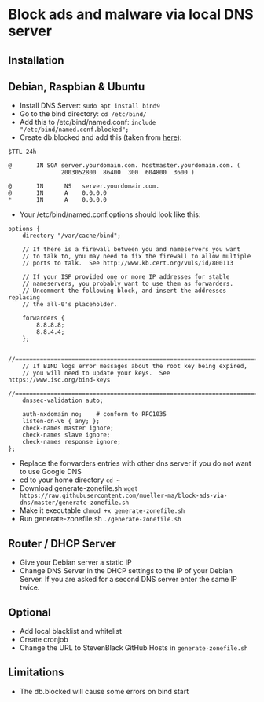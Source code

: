 # Block ads and malware via local DNS server

## Installation
## Debian, Raspbian & Ubuntu
  - Install DNS Server: `sudo apt install bind9`
  - Go to the bind directory: `cd /etc/bind/`
  - Add this to /etc/bind/named.conf: `include "/etc/bind/named.conf.blocked";`
  - Create db.blocked and add this (taken from [here](http://www.deer-run.com/~hal/sysadmin/dns-advert.html)):
````
$TTL 24h

@       IN SOA server.yourdomain.com. hostmaster.yourdomain.com. (
               2003052800  86400  300  604800  3600 )

@       IN      NS   server.yourdomain.com.
@       IN      A    0.0.0.0
*       IN      A    0.0.0.0
````
- Your /etc/bind/named.conf.options should look like this:
````
options {
    directory "/var/cache/bind";

    // If there is a firewall between you and nameservers you want
    // to talk to, you may need to fix the firewall to allow multiple
    // ports to talk.  See http://www.kb.cert.org/vuls/id/800113

    // If your ISP provided one or more IP addresses for stable
    // nameservers, you probably want to use them as forwarders.
    // Uncomment the following block, and insert the addresses replacing
    // the all-0's placeholder.

    forwarders {
        8.8.8.8;
        8.8.4.4;
    };

    //========================================================================
    // If BIND logs error messages about the root key being expired,
    // you will need to update your keys.  See https://www.isc.org/bind-keys
    //========================================================================
    dnssec-validation auto;

    auth-nxdomain no;    # conform to RFC1035
    listen-on-v6 { any; };
    check-names master ignore;
    check-names slave ignore;
    check-names response ignore;
};
````
  - Replace the forwarders entries with other dns server if you do not want to use Google DNS
  - cd to your home directory `cd ~`
  - Download generate-zonefile.sh `wget https://raw.githubusercontent.com/mueller-ma/block-ads-via-dns/master/generate-zonefile.sh`
  - Make it executable `chmod +x generate-zonefile.sh`
  - Run generate-zonefile.sh `./generate-zonefile.sh`

## Router / DHCP Server
  - Give your Debian server a static IP
  - Change DNS Server in the DHCP settings to the IP of your Debian Server. If you are asked for a second DNS server enter the same IP twice.

## Optional
  - Add local blacklist and whitelist
  - Create cronjob
  - Change the URL to StevenBlack GitHub Hosts in `generate-zonefile.sh`

## Limitations
  - The db.blocked will cause some errors on bind start
